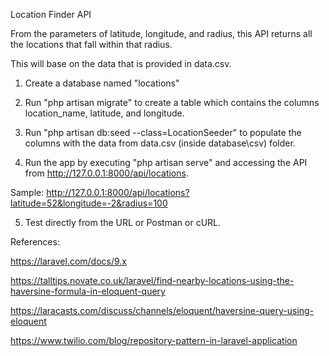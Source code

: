 
Location Finder API

From the parameters of latitude, longitude, and radius, this API returns all the locations that fall within that radius.

This will base on the data that is provided in data.csv.

1. Create a database named "locations"

2. Run "php artisan migrate" to create a table which contains the columns location_name, latitude, and longitude.

3. Run "php artisan db:seed --class=LocationSeeder" to populate the columns with the data from data.csv (inside database\csv) folder.

4. Run the app by executing "php artisan serve" and accessing the API from http://127.0.0.1:8000/api/locations.

Sample: http://127.0.0.1:8000/api/locations?latitude=52&longitude=-2&radius=100

5. Test directly from the URL or Postman or cURL.


References:

https://laravel.com/docs/9.x

https://talltips.novate.co.uk/laravel/find-nearby-locations-using-the-haversine-formula-in-eloquent-query

https://laracasts.com/discuss/channels/eloquent/haversine-query-using-eloquent

https://www.twilio.com/blog/repository-pattern-in-laravel-application